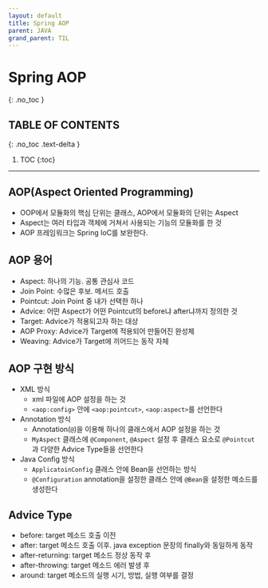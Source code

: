 ```yaml
---
layout: default
title: Spring AOP
parent: JAVA
grand_parent: TIL
---
```


# Spring AOP
{: .no_toc }

## TABLE OF CONTENTS
{: .no_toc .text-delta }

1. TOC
{:toc}

---
## AOP(Aspect Oriented Programming)

- OOP에서 모듈화의 핵심 단위는 클래스, AOP에서 모듈화의 단위는 Aspect
- Aspect는 여러 타입과 객체에 거쳐서 사용되는 기능의 모듈화를 한 것
- AOP 프레임워크는 Spring IoC를 보완한다.

## AOP 용어

- Aspect: 하나의 기능. 공통 관심사 코드
- Join Point: 수많은 후보. 메서드 호출
- Pointcut: Join Point 중 내가 선택한 하나
- Advice: 어떤 Aspect가 어떤 Pointcut의 before냐 after냐까지 정의한 것
- Target: Advice가 적용되고자 하는 대상
- AOP Proxy: Advice가 Target에 적용되어 만들어진 완성체
- Weaving: Advice가 Target에 끼어드는 동작 자체

## AOP 구현 방식
* XML 방식
  * xml 파일에 AOP 설정을 하는 것
  * `<aop:config>` 안에 `<aop:pointcut>`, `<aop:aspect>`를 선언한다
* Annotation 방식
  * Annotation(`@`)을 이용해 하나의 클래스에서 AOP 설정을 하는 것
  * `MyAspect` 클래스에 `@Component`, `@Aspect` 설정 후 클래스 요소로 `@Pointcut`과 다양한 Advice Type들을 선언한다
* Java Config 방식
  * `ApplicatoinConfig` 클래스 안에 Bean을 선언하는 방식
  * `@Configuration` annotation을 설정한 클래스 안에 `@Bean`을 설정한 메소드를 생성한다
  
## Advice Type
* before: target 메소드 호출 이전
* after: target 메소드 호출 이후. java exception 문장의 finally와 동일하게 동작
* after-returning: target 메소드 정상 동작 후
* after-throwing: target 메소드 에러 발생 후
* around: target 메소드의 실행 시기, 방법, 실행 여부를 결정